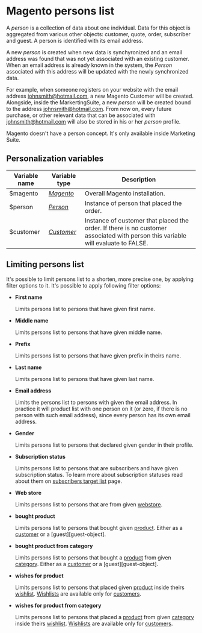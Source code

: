 # Magento persons list

A _person_ is a collection of data about one individual. Data for this object is aggregated 
from various other objects: customer, quote, order, subscriber and guest. A person is 
identified with its email address.  

A new _person_ is created when new data is synchyronized and an email address 
was found that was not yet associated with an existing customer. When an email 
address is already known in the system, the _Person_ associated with this address 
will be updated with the newly synchronized data.    

For example, when someone registers on your website with the email address johnsmith@hotmail.com, a new Magento Customer will be created. Alongside, inside the MarkertingSuite, a new 
_person_ will be created bound to the address johnsmith@hotmail.com. From now on, every future purchase, or other relevant data that can be associated with johnsmith@hotmail.com  will also be stored in his or her _person_ profile.    

Magento doesn't have a person concept. It's only available inside Marketing Suite.

## Personalization variables

| Variable name | Variable type                  | Description                                                                                                                      |
|---------------|--------------------------------|----------------------------------------------------------------------------------------------------------------------------------| 
| $magento      | _[Magento][magento-object]_    | Overall Magento installation.                                                                                                    |
| $person       | _[Person][person-object]_      | Instance of person that placed the order.                                                                                        |
| $customer     | _[Customer][customer-object]_  | Instance of customer that placed the order. If there is no customer associated with person this variable will evaluate to FALSE. |

## Limiting persons list

It's possible to limit persons list to a shorten, more precise one, by applying
filter options to it. It's possible to apply following filter options:

*  **First name**

   Limits persons list to persons that have given first name.

*  **Middle name**

   Limits persons list to persons that have given middle name.

*  **Prefix**

   Limits persons list to persons that have given prefix in theirs name.

*  **Last name**

   Limits persons list to persons that have given last name.

*  **Email address**

   Limits the persons list to persons with given the email address. In practice it will
   product list with one person on it (or zero, if there is no person with such
   email address), since every person has its own email address.

*  **Gender**

   Limits persons list to persons that declared given gender in their profile.

*  **Subscription status**

   Limits persons list to persons that are subscribers and have given subscription
   status. To learn more about subscription statuses read about them on [subscribers 
   target list][subscribers-target] page.

*  **Web store**

   Limits persons list to persons that are from given [webstore][webstore-object].

*  **bought product**

   Limits persons list to persons that bought given [product][product-object]. 
   Either as a [customer][customer-object] or a [guest][guest-object].

*  **bought product from category**

   Limits persons list to persons that bought a [product][product-object] 
   from given [category][category-object]. Either as a [customer][customer-object] 
   or a [guest][guest-object].

*  **wishes for product**

   Limits persons list to persons that placed given [product][product-object] 
   inside theirs [wishlist][wishlist-object]. [Wishlists][wishlist-object] 
   are available only for [customers][customer-object].

*  **wishes for product from category**

   Limits persons list to persons that placed a [product][product-object] 
   from given [category][category-object] inside theirs [wishlist][wishlist-object].
   [Wishlists][wishlist-object] are available only for [customers][customer-object].
   
[webstore-object]: MarketingSuite/magento-integration/object/webstore
[product-object]: MarketingSuite/magento-integration/object/product
[category-object]: MarketingSuite/magento-integration/object/category
[wishlist-object]: MarketingSuite/magento-integration/object/wishlist
[customer-object]: MarketingSuite/magento-integration/object/customer
[person-object]: MarketingSuite/magento-integration/object/person
[magento-object]: MarketingSuite/magento-integration/object/magento
[subscribers-target]: MarketingSuite/magento-integration/targets/subscribers
